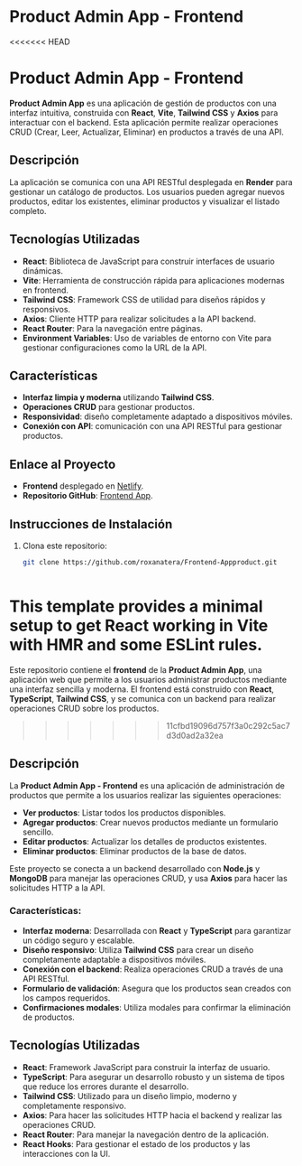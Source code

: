 # **Product Admin App - Frontend**

<<<<<<< HEAD
# Product Admin App - Frontend

**Product Admin App** es una aplicación de gestión de productos con una interfaz intuitiva, construida con **React**, **Vite**, **Tailwind CSS** y **Axios** para interactuar con el backend. Esta aplicación permite realizar operaciones CRUD (Crear, Leer, Actualizar, Eliminar) en productos a través de una API.

## Descripción

La aplicación se comunica con una API RESTful desplegada en **Render** para gestionar un catálogo de productos. Los usuarios pueden agregar nuevos productos, editar los existentes, eliminar productos y visualizar el listado completo.

## Tecnologías Utilizadas

- **React**: Biblioteca de JavaScript para construir interfaces de usuario dinámicas.
- **Vite**: Herramienta de construcción rápida para aplicaciones modernas en frontend.
- **Tailwind CSS**: Framework CSS de utilidad para diseños rápidos y responsivos.
- **Axios**: Cliente HTTP para realizar solicitudes a la API backend.
- **React Router**: Para la navegación entre páginas.
- **Environment Variables**: Uso de variables de entorno con Vite para gestionar configuraciones como la URL de la API.

## Características

- **Interfaz limpia y moderna** utilizando **Tailwind CSS**.
- **Operaciones CRUD** para gestionar productos.
- **Responsividad**: diseño completamente adaptado a dispositivos móviles.
- **Conexión con API**: comunicación con una API RESTful para gestionar productos.

## Enlace al Proyecto

- **Frontend** desplegado en [Netlify](https://adminproducts-app.netlify.app).
- **Repositorio GitHub**: [Frontend App](https://github.com/roxanatera/Frontend-Appproduct).

## Instrucciones de Instalación

1. Clona este repositorio:
   ```bash
   git clone https://github.com/roxanatera/Frontend-Appproduct.git



This template provides a minimal setup to get React working in Vite with HMR and some ESLint rules.
=======
Este repositorio contiene el **frontend** de la **Product Admin App**, una aplicación web que permite a los usuarios administrar productos mediante una interfaz sencilla y moderna. El frontend está construido con **React**, **TypeScript**, **Tailwind CSS**, y se comunica con un backend para realizar operaciones CRUD sobre los productos.
>>>>>>> 11cfbd19096d757f3a0c292c5ac7d3d0ad2a32ea

## **Descripción**

La **Product Admin App - Frontend** es una aplicación de administración de productos que permite a los usuarios realizar las siguientes operaciones:
- **Ver productos**: Listar todos los productos disponibles.
- **Agregar productos**: Crear nuevos productos mediante un formulario sencillo.
- **Editar productos**: Actualizar los detalles de productos existentes.
- **Eliminar productos**: Eliminar productos de la base de datos.

Este proyecto se conecta a un backend desarrollado con **Node.js** y **MongoDB** para manejar las operaciones CRUD, y usa **Axios** para hacer las solicitudes HTTP a la API.

### **Características**:
- **Interfaz moderna**: Desarrollada con **React** y **TypeScript** para garantizar un código seguro y escalable.
- **Diseño responsivo**: Utiliza **Tailwind CSS** para crear un diseño completamente adaptable a dispositivos móviles.
- **Conexión con el backend**: Realiza operaciones CRUD a través de una API RESTful.
- **Formulario de validación**: Asegura que los productos sean creados con los campos requeridos.
- **Confirmaciones modales**: Utiliza modales para confirmar la eliminación de productos.

## **Tecnologías Utilizadas**

- **React**: Framework JavaScript para construir la interfaz de usuario.
- **TypeScript**: Para asegurar un desarrollo robusto y un sistema de tipos que reduce los errores durante el desarrollo.
- **Tailwind CSS**: Utilizado para un diseño limpio, moderno y completamente responsivo.
- **Axios**: Para hacer las solicitudes HTTP hacia el backend y realizar las operaciones CRUD.
- **React Router**: Para manejar la navegación dentro de la aplicación.
- **React Hooks**: Para gestionar el estado de los productos y las interacciones con la UI.

